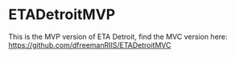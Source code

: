 # ETADetroitMVP

This is the MVP version of ETA Detroit, find the MVC version here:
https://github.com/dfreemanRIIS/ETADetroitMVC
